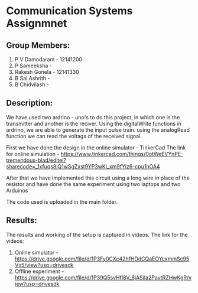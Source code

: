 # Communication Systems Assignmnet

## Group Members:
1) P V Damodaram - 12141200
2) P Sameeksha -
3) Rakesh Gonela - 12141330
4) B Sai Ashrith -
5) B Chidvilash -

## Description:
We have used two ardrino - uno's to do this project, in which one is the transmitter and another is the reciver.
Using the digitalWrite functions in ardrino, we are able to generate the input pulse train.
using the analogRead function we can read the voltags of the received signal.

First we have done the design in the online simulator - TinkerCad 
The link for online simulation - https://www.tinkercad.com/things/0otWeEVYnPE-tremendous-blad/editel?sharecode=_1xfuqs8iQ1wSgZxst9YP3wKi_xm9fYiz6-cpu1hOA4

After that we have implemented this circuit using a long wire in place of the resistor and have done the same experiment using two laptops and two Arduinos

The code used is uploaded in the main folder.

## Results:
The results and working of the setup is captured in videos.
The link for the videos:
1) Online simulator - https://drive.google.com/file/d/1P3Fy0CXc42hfHDdCQaEOYcxmmSc95Vx5/view?usp=drivesdk
2) Offline experiment - https://drive.google.com/file/d/1P39Q5svHfI8V_8jASjIa2PavtRZHwKgR/view?usp=drivesdk
